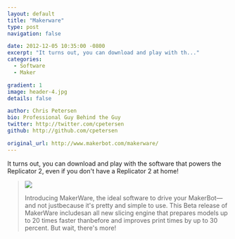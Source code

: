 ```yaml
---
layout: default
title: "Makerware"
type: post
navigation: false

date: 2012-12-05 10:35:00 -0800
excerpt: "It turns out, you can download and play with th..."
categories:
  - Software
  - Maker

gradient: 1
image: header-4.jpg
details: false

author: Chris Petersen
bio: Professional Guy Behind the Guy
twitter: http://twitter.com/cpetersen
github: http://github.com/cpetersen

original_url: http://www.makerbot.com/makerware/
---
```



It turns out, you can download and play with the software that powers the Replicator 2, even if you don't have a Replicator 2 at home!

 >   ![](/attachments/8826ace8a155d2417c0e083d4dfdfda3/image.png)  
 > 
 > Introducing MakerWare, the ideal software to drive your MakerBot—and not justbecause it's pretty and simple to use. This Beta release of MakerWare includesan all new slicing engine that prepares models up to 20 times faster thanbefore and improves print times by up to 30 percent. But wait, there's more!
 > 
 > 
